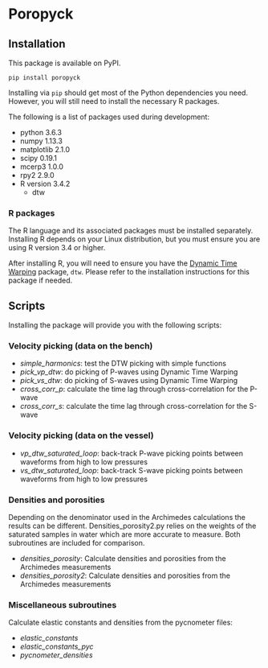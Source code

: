 # Poropyck

## Installation

This package is available on PyPI.

    pip install poropyck

Installing via ``pip`` should get most of the Python dependencies you need.
However, you will still need to install the necessary R packages.

The following is a list of packages used during development:

 * python 3.6.3
 * numpy 1.13.3
 * matplotlib 2.1.0
 * scipy 0.19.1
 * mcerp3 1.0.0
 * rpy2 2.9.0
 * R version 3.4.2
   * dtw

### R packages

The R language and its associated packages must be installed separately.
Installing R depends on your Linux distribution, but you must ensure you are
using R version 3.4 or higher.

After installing R, you will need to ensure you have the [Dynamic Time
Warping](http://dtw.r-forge.r-project.org/) package, ``dtw``. Please refer to
the installation instructions for this package if needed.

## Scripts

Installing the package will provide you with the following scripts:

### Velocity picking (data on the bench)

 * *simple\_harmonics*: test the DTW picking with simple functions
 * *pick\_vp\_dtw*: do picking of P-waves using Dynamic Time Warping
 * *pick\_vs\_dtw*: do picking of S-waves using Dynamic Time Warping
 * *cross\_corr\_p*: calculate the time lag through cross-correlation for the
   P-wave
 * *cross\_corr\_s*: calculate the time lag through cross-correlation for the
   S-wave

### Velocity picking (data on the vessel)

 * *vp\_dtw\_saturated\_loop*: back-track P-wave picking points between waveforms
   from high to low pressures
 * *vs\_dtw\_saturated\_loop*: back-track S-wave picking points between waveforms
   from high to low pressures

### Densities and porosities

Depending on the denominator used in the Archimedes calculations the results
can be different.  Densities\_porosity2.py relies on the weights of the
saturated samples in water which are more accurate to measure.  Both
subroutines are included for comparison.

 * *densities\_porosity*: Calculate densities and porosities from the Archimedes
   measurements
 * *densities\_porosity2*: Calculate densities and porosities from the Archimedes
   measurements

### Miscellaneous subroutines

Calculate elastic constants and densities from the pycnometer files:

 * *elastic\_constants*
 * *elastic\_constants\_pyc*
 * *pycnometer\_densities*

